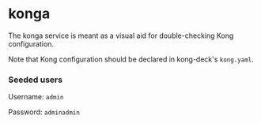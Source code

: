 # konga
The konga service is meant as a visual aid for double-checking Kong configuration.

Note that Kong configuration should be declared in kong-deck's `kong.yaml`.

### Seeded users
Username: `admin`

Password: `adminadmin`

